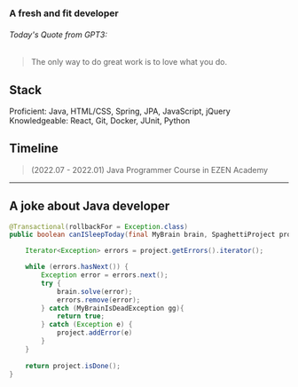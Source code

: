 ### A fresh and fit developer
  
  
###### Today's Quote from GPT3:  
> The only way to do great work is to love what you do.

##
  
  
  
## Stack

Proficient: Java, HTML/CSS, Spring, JPA, JavaScript, jQuery  
Knowledgeable: React, Git, Docker, JUnit, Python

## Timeline

>  (2022.07 - 2022.01) Java Programmer Course in EZEN Academy
---

## A joke about Java developer

```java
@Transactional(rollbackFor = Exception.class)
public boolean canISleepToday(final MyBrain brain, SpaghettiProject project) {

    Iterator<Exception> errors = project.getErrors().iterator();

    while (errors.hasNext()) {
        Exception error = errors.next();
        try {
            brain.solve(error);
            errors.remove(error);
        } catch (MyBrainIsDeadException gg){
            return true;
        } catch (Exception e) {
            project.addError(e)
        }
    }
    
    return project.isDone();
}
```

<!--
**greyfolk99/greyfolk99** is a ✨ _special_ ✨ repository because its `README.md` (this file) appears on your GitHub profile.

Here are some ideas to get you started:

- 🔭 I’m currently working on ...
- 🌱 I’m currently learning ...
- 👯 I’m looking to collaborate on ...
- 🤔 I’m looking for help with ...
- 💬 Ask me about ...
- 📫 How to reach me: ...
- 😄 Pronouns: ...
- ⚡ Fun fact: ...
-->
